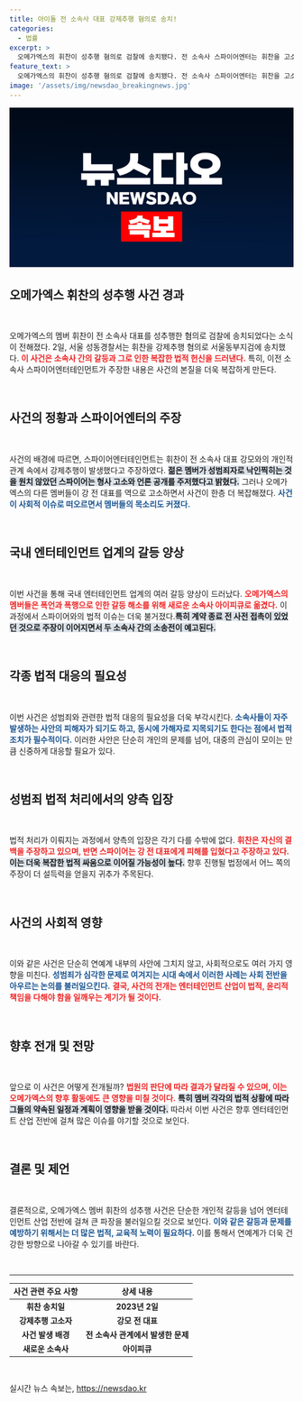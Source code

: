 ```yaml
---
title: 아이돌 전 소속사 대표 강제추행 혐의로 송치!
categories:
  - 법률
excerpt: >
  오메가엑스의 휘찬이 성추행 혐의로 검찰에 송치됐다. 전 소속사 스파이어엔터는 휘찬을 고소하며 충격적인 주장을 이어갔고, 갈등의 배경에 숨겨진 복잡한 진실이 드러난다. 사건의 전말이 궁금하다면 클릭!
feature_text: >
  오메가엑스의 휘찬이 성추행 혐의로 검찰에 송치됐다. 전 소속사 스파이어엔터는 휘찬을 고소하며 충격적인 주장을 이어갔고, 갈등의 배경에 숨겨진 복잡한 진실이 드러난다. 사건의 전말이 궁금하다면 클릭!
image: '/assets/img/newsdao_breakingnews.jpg'
---
```


<p><img src="/assets/img/newsdao_breakingnews.jpg" alt="cryptoinkorea 속보" /></p>

<h2 data-ke-size="size26">오메가엑스 휘찬의 성추행 사건 경과</h2>

<p data-ke-size="size16">&nbsp;</p>

<p>오메가엑스의 멤버 휘찬이 전 소속사 대표를 성추행한 혐의로 검찰에 송치되었다는 소식이 전해졌다. 2일, 서울 성동경찰서는 휘찬을 강제추행 혐의로 서울동부지검에 송치했다. <b><span style="color: #ee2323;">이 사건은 소속사 간의 갈등과 그로 인한 복잡한 법적 헌신을 드러낸다.</span></b> 특히, 이전 소속사 스파이어엔터테인먼트가 주장한 내용은 사건의 본질을 더욱 복잡하게 만든다. </p>

<p data-ke-size="size16">&nbsp;</p>

<h2 data-ke-size="size26">사건의 정황과 스파이어엔터의 주장</h2>

<p data-ke-size="size16">&nbsp;</p>

<p>사건의 배경에 따르면, 스파이어엔터테인먼트는 휘찬이 전 소속사 대표 강모와의 개인적 관계 속에서 강제추행이 발생했다고 주장하였다. <b><span style="background-color: #21538527;">젊은 멤버가 성범죄자로 낙인찍히는 것을 원치 않았던 스파이어는 형사 고소와 언론 공개를 주저했다고 밝혔다.</span></b> 그러나 오메가엑스의 다른 멤버들이 강 전 대표를 역으로 고소하면서 사건이 한층 더 복잡해졌다. <b><span style="color: #1a5490;">사건이 사회적 이슈로 떠오르면서 멤버들의 목소리도 커졌다.</span></b> </p>

<p data-ke-size="size16">&nbsp;</p>

<h2 data-ke-size="size26">국내 엔터테인먼트 업계의 갈등 양상</h2>

<p data-ke-size="size16">&nbsp;</p>

<p>이번 사건을 통해 국내 엔터테인먼트 업계의 여러 갈등 양상이 드러났다. <b><span style="color: #ee2323;">오메가엑스의 멤버들은 폭언과 폭행으로 인한 갈등 해소를 위해 새로운 소속사 아이피큐로 옮겼다.</span></b> 이 과정에서 스파이어와의 법적 이슈는 더욱 불거졌다.<b><span style="background-color: #21538527;">특히 계약 종료 전 사전 접촉이 있었던 것으로 주장이 이어지면서 두 소속사 간의 소송전이 예고된다.</span></b></p>

<p data-ke-size="size16">&nbsp;</p>

<h2 data-ke-size="size26">각종 법적 대응의 필요성</h2>

<p data-ke-size="size16">&nbsp;</p>

<p>이번 사건은 성범죄와 관련한 법적 대응의 필요성을 더욱 부각시킨다. <b><span style="color: #1a5490;">소속사들이 자주 발생하는 사안의 피해자가 되기도 하고, 동시에 가해자로 지목되기도 한다는 점에서 법적 조치가 필수적이다.</span></b> 이러한 사안은 단순히 개인의 문제를 넘어, 대중의 관심이 모이는 만큼 신중하게 대응할 필요가 있다. </p>

<p data-ke-size="size16">&nbsp;</p>

<h2 data-ke-size="size26">성범죄 법적 처리에서의 양측 입장</h2>

<p data-ke-size="size16">&nbsp;</p>

<p>법적 처리가 이뤄지는 과정에서 양측의 입장은 각기 다를 수밖에 없다. <b><span style="color: #ee2323;">휘찬은 자신의 결백을 주장하고 있으며, 반면 스파이어는 강 전 대표에게 피해를 입혔다고 주장하고 있다.</span></b> <b><span style="background-color: #21538527;">이는 더욱 복잡한 법적 싸움으로 이어질 가능성이 높다.</span></b> 향후 진행될 법정에서 어느 쪽의 주장이 더 설득력을 얻을지 귀추가 주목된다. </p>

<p data-ke-size="size16">&nbsp;</p>

<h2 data-ke-size="size26">사건의 사회적 영향</h2>

<p data-ke-size="size16">&nbsp;</p>

<p>이와 같은 사건은 단순히 연예계 내부의 사안에 그치지 않고, 사회적으로도 여러 가지 영향을 미친다. <b><span style="color: #1a5490;">성범죄가 심각한 문제로 여겨지는 시대 속에서 이러한 사례는 사회 전반을 아우르는 논의를 불러일으킨다.</span></b> <b><span style="color: #ee2323;">결국, 사건의 전개는 엔터테인먼트 산업이 법적, 윤리적 책임을 다해야 함을 일깨우는 계기가 될 것이다.</span></b></p>

<p data-ke-size="size16">&nbsp;</p>

<h2 data-ke-size="size26">향후 전개 및 전망</h2>

<p data-ke-size="size16">&nbsp;</p>

<p>앞으로 이 사건은 어떻게 전개될까? <b><span style="color: #ee2323;">법원의 판단에 따라 결과가 달라질 수 있으며, 이는 오메가엑스의 향후 활동에도 큰 영향을 미칠 것이다.</span></b> <b><span style="background-color: #21538527;">특히 멤버 각각의 법적 상황에 따라 그들의 약속된 일정과 계획이 영향을 받을 것이다.</span></b> 따라서 이번 사건은 향후 엔터테인먼트 산업 전반에 걸쳐 많은 이슈를 야기할 것으로 보인다. </p>

<p data-ke-size="size16">&nbsp;</p>

<h2 data-ke-size="size26">결론 및 제언</h2>

<p data-ke-size="size16">&nbsp;</p>

<p>결론적으로, 오메가엑스 멤버 휘찬의 성추행 사건은 단순한 개인적 갈등을 넘어 엔터테인먼트 산업 전반에 걸쳐 큰 파장을 불러일으킬 것으로 보인다. <b><span style="color: #1a5490;">이와 같은 갈등과 문제를 예방하기 위해서는 더 많은 법적, 교육적 노력이 필요하다.</span></b> 이를 통해서 연예계가 더욱 건강한 방향으로 나아갈 수 있기를 바란다. </p>

<p data-ke-size="size16">&nbsp;</p>

<hr>

<table>
  <thead>
    <tr>
      <th style="text-align: center;"><b>사건 관련 주요 사항</b></th>
      <th style="text-align: center;"><b>상세 내용</b></th>
    </tr>
  </thead>
  <tbody>
    <tr>
      <td style="text-align: center; height: 17px;"><b>휘찬 송치일</b></td>
      <td style="text-align: center; height: 17px;"><b>2023년 2일</b></td>
    </tr>
    <tr>
      <td style="text-align: center; height: 17px;"><b>강제추행 고소자</b></td>
      <td style="text-align: center; height: 17px;"><b>강모 전 대표</b></td>
    </tr>
    <tr>
      <td style="text-align: center; height: 17px;"><b>사건 발생 배경</b></td>
      <td style="text-align: center; height: 17px;"><b>전 소속사 관계에서 발생한 문제</b></td>
    </tr>
    <tr>
      <td style="text-align: center; height: 17px;"><b>새로운 소속사</b></td>
      <td style="text-align: center; height: 17px;"><b>아이피큐</b></td>
    </tr>
  </tbody>
</table>

<p data-ke-size="size16">&nbsp;</p>
실시간 뉴스 속보는, <a href="https://newsdao.kr" rel="dofollow">https://newsdao.kr</a>



